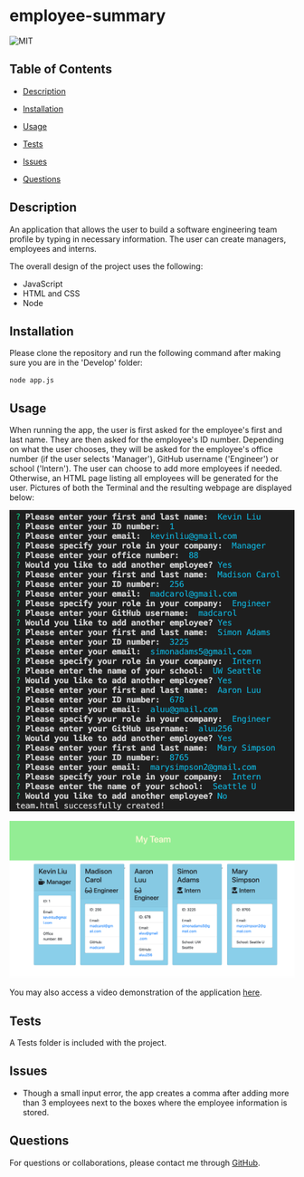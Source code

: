 # employee-summary

![MIT](https://img.shields.io/badge/license-MIT-green)  

## Table of Contents

* [Description](#description)

* [Installation](#installation)

* [Usage](#usage)

* [Tests](#tests)

* [Issues](#issues)

* [Questions](#questions)

## Description

An application that allows the user to build a software engineering team profile by typing in necessary information. The user can create managers, employees and interns. 

The overall design of the project uses the following:

* JavaScript
* HTML and CSS
* Node

## Installation

Please clone the repository and run the following command after making sure you are in the 'Develop' folder:

```
node app.js
```

## Usage

When running the app, the user is first asked for the employee's first and last name. They are then asked for the employee's ID number. Depending on what the user chooses, they will be asked for the employee's office number (if the user selects 'Manager'), GitHub username ('Engineer') or school ('Intern'). The user can choose to add more employees if needed. Otherwise, an HTML page listing all employees will be generated for the user. Pictures of both the Terminal and the resulting webpage are displayed below:

![image](Develop/assets/img/employee-summary-terminal.png)

![image](Develop/assets/img/employee-summary-webpage.png)

You may also access a video demonstration of the application [here](https://drive.google.com/file/d/1_cTsruQP8peDP6mQE13aznALuYQ9yUGf/view?usp=sharing).

## Tests

A Tests folder is included with the project.

## Issues

* Though a small input error, the app creates a comma after adding more than 3 employees next to the boxes where the employee information is stored.

## Questions

For questions or collaborations, please contact me through [GitHub](https://github.com/vxmao87).
